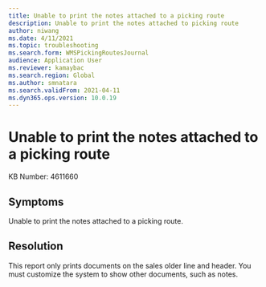 ```yaml
---
title: Unable to print the notes attached to a picking route
description: Unable to print the notes attached to picking route
author: niwang
ms.date: 4/11/2021
ms.topic: troubleshooting
ms.search.form: WMSPickingRoutesJournal
audience: Application User
ms.reviewer: kamaybac
ms.search.region: Global
ms.author: smnatara
ms.search.validFrom: 2021-04-11
ms.dyn365.ops.version: 10.0.19
---
```


# Unable to print the notes attached to a picking route

KB Number: 4611660

## Symptoms

Unable to print the notes attached to a picking route.

## Resolution

This report <!-- KFM: Which report? --> only prints documents on the sales older line and header. You must customize the system to show other documents, such as notes.
